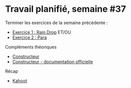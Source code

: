 # Travail planifié, semaine #37
Terminer les exercices de la semaine précédente :

- [Exercice 1 : Rain Drop](../exos/02-01-Rain/rain.md)
  ET/OU
- [Exercice 2 : Para](../exos/02-02-Parachutes/parachutes.md)

Compléments théoriques
- [Constructeur](../assets/03-01-constructeur.pptx)
- [Constructeur - documentation officielle](https://learn.microsoft.com/fr-fr/dotnet/csharp/programming-guide/classes-and-structs/constructors)

Récap
 - [Kahoot](https://create.kahoot.it/share/c-oo-3/800c6a59-c849-4aaa-80c6-e4b1e848f1c6)





